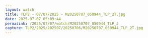 ```yaml
---
layout: watch
title: TLP2 - 07/07/2025 - M20250707_050944_TLP_2T.jpg
date: 2025-07-07 05:09:44
permalink: /2025/07/07/watch/M20250707_050944_TLP_2
capture: TLP2/2025/202507/20250706/M20250707_050944_TLP_2T.jpg
---
```

